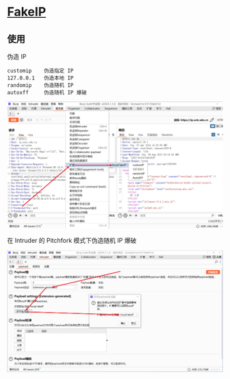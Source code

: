 # [FakeIP](https://github.com/TheKingOfDuck/BurpFakeIP)

## 使用

伪造 IP

```
customip	伪造指定 IP
127.0.0.1	伪造本地 IP
randomip	伪造随机 IP
autoxff		伪造随机 IP 爆破
```

![伪造 IP](./../../../../../images/FakeIP/%E4%BC%AA%E9%80%A0%20IP.png)

在 Intruder 的 Pitchfork 模式下伪造随机 IP 爆破

![在 Intruder 的 Pitchfork 模式下伪造随机 IP 爆破](./../../../../../images/FakeIP/%E5%9C%A8%20Intruder%20%E7%9A%84%20Pitchfork%20%E6%A8%A1%E5%BC%8F%E4%B8%8B%E4%BC%AA%E9%80%A0%E9%9A%8F%E6%9C%BA%20IP%20%E7%88%86%E7%A0%B4.png)